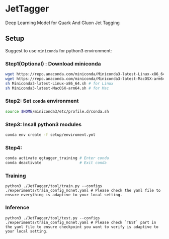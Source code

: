# JetTagger
Deep Learning Model for Quark And Gluon Jet Tagging


## Setup

Suggest to use `miniconda` for python3 environment:


### Step1(Optional) : Download miniconda

```bash
wget https://repo.anaconda.com/miniconda/Miniconda3-latest-Linux-x86_64.sh # for Linux
wget https://repo.anaconda.com/miniconda/Miniconda3-latest-MacOSX-arm64.sh # for Mac
sh Miniconda3-latest-Linux-x86_64.sh # for Linux
sh Miniconda3-latest-MacOSX-arm64.sh # for Mac
```

### Step2: Set `conda` environment

```bash
source $HOME/miniconda3/etc/profile.d/conda.sh
```

### Step3: Insall python3 modules

```bash
conda env create -f setup/enviroment.yml
```

### Step4: 
```bash
conda activate qgtagger_training # Enter conda
conda deactivate                 # Exit conda
```

### Training
```
python3 ./JetTagger/tool/train.py --configs ./experiments/train_config_mcnet.yaml # Please check the yaml file to ensure everything is adaptive to your local setting.
```

### Inference

```
python3 ./JetTagger/tool/test.py --configs ./experiments/train_config_mcnet.yaml # Please check `TEST` part in the yaml file to ensure checkpoint you want to verify is adaptive to your local setting.
```
